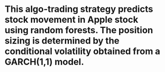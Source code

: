 # This algo-trading strategy predicts stock movement in Apple stock using random forests. The position sizing is determined by the conditional volatility obtained from a GARCH(1,1) model.
